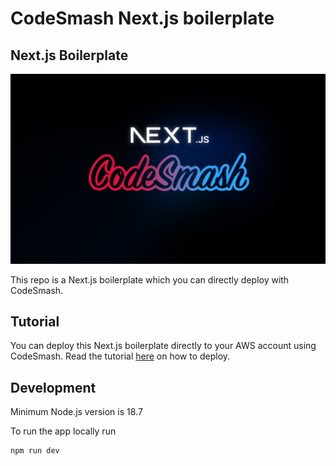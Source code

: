 # CodeSmash Next.js boilerplate

## Next.js Boilerplate

![CodeSmash Next.js](https://github.com/immmersive/codesmash-aws-serverless-nextjs/blob/main/codesmash-nextjs.png)

This repo is a Next.js boilerplate which you can directly deploy with CodeSmash.

## Tutorial

You can deploy this Next.js boilerplate directly to your AWS account using CodeSmash. 
Read the tutorial [here](https://codesmash.studio/tutorials/deploy-nextjs) on how to deploy.

## Development

Minimum Node.js version is 18.7

To run the app locally run

```bash 
npm run dev
```

